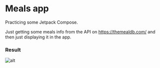 # Meals app

Practicing some Jetpack Compose.

Just getting some meals info from the API on https://themealdb.com/ and then just displaying it in
the app.

### Result

![alt](https://i.imgur.com/YyzpbOa.gifv)
